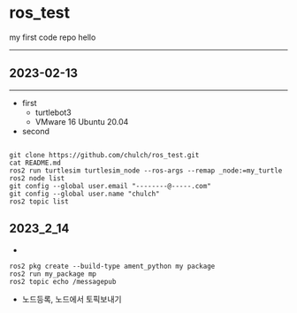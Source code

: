 # ros_test
my first code repo
hello

---

## 2023-02-13

---

* first
  * turtlebot3
  * VMware 16 Ubuntu 20.04
* second
```shell

git clone https://github.com/chulch/ros_test.git
cat README.md
ros2 run turtlesim turtlesim_node --ros-args --remap _node:=my_turtle
ros2 node list
git config --global user.email "--------@-----.com"
git config --global user.name "chulch"
ros2 topic list

```



## 2023_2_14

*
```shell
ros2 pkg create --build-type ament_python my package
ros2 run my_package mp
ros2 topic echo /messagepub
```
* 노드등록, 노드에서 토픽보내기

